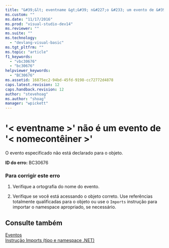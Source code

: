 ```yaml
---
title: "&#39;&lt; eventname &gt;&#39; n&#227;o &#233; um evento de &#39;&lt; nomecont&#234;iner &gt;&#39; | Microsoft Docs"
ms.custom: ""
ms.date: "11/17/2016"
ms.prod: "visual-studio-dev14"
ms.reviewer: ""
ms.suite: ""
ms.technology: 
  - "devlang-visual-basic"
ms.tgt_pltfrm: ""
ms.topic: "article"
f1_keywords: 
  - "vbc30676"
  - "bc30676"
helpviewer_keywords: 
  - "BC30676"
ms.assetid: 16875ec2-94bd-45fd-9198-cc72772d4878
caps.latest.revision: 12
caps.handback.revision: 12
author: "stevehoag"
ms.author: "shoag"
manager: "wpickett"
---
```

# &#39;&lt; eventname &gt;&#39; n&#227;o &#233; um evento de &#39;&lt; nomecont&#234;iner &gt;&#39;
O evento especificado não está declarado para o objeto.  
  
 **ID do erro:** BC30676  
  
### Para corrigir este erro  
  
1.  Verifique a ortografia do nome do evento.  
  
2.  Verifique se você está acessando o objeto correto. Use referências totalmente qualificadas para o objeto ou use o `Imports` instrução para importar o namespace apropriado, se necessário.  
  
## Consulte também  
 [Eventos](../../visual-basic/programming-guide/language-features/events/events.md)   
 [Instrução Imports \(tipo e namespace .NET\)](../../visual-basic/language-reference/statements/imports-statement-net-namespace-and-type.md)